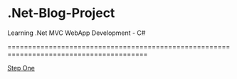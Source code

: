 # .Net-Blog-Project
Learning .Net  MVC WebApp Development - C#

========================================================================================

[Step One](Step-By-Step/StepOne.md)
